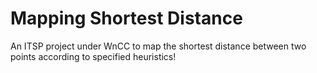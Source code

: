 Mapping Shortest Distance 
=========================

An ITSP project under WnCC to map the shortest distance between two points according to specified heuristics!